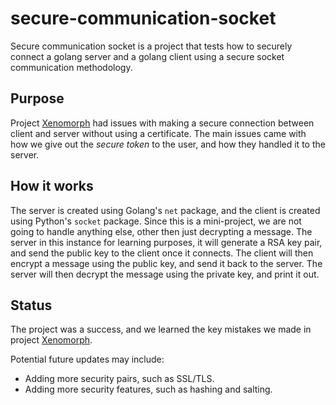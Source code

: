 # secure-communication-socket
Secure communication socket is a project that tests how to securely connect a golang server and a golang client using a secure socket communication methodology.

## Purpose
Project [Xenomorph](https://github.com/CodeVault-LLC/xenomorph) had issues with making a secure connection between client and server without using a certificate. The main issues came with how we give out the *secure token* to the user, and how they handled it to the server.

## How it works
The server is created using Golang's `net` package, and the client is created using Python's `socket` package. Since this is a mini-project, we are not going to handle anything else, other then just decrypting a message. The server in this instance for learning purposes, it will generate a RSA key pair, and send the public key to the client once it connects. The client will then encrypt a message using the public key, and send it back to the server. The server will then decrypt the message using the private key, and print it out.

## Status
The project was a success, and we learned the key mistakes we made in project [Xenomorph](https://github.com/CodeVault-LLC/xenomorph).

Potential future updates may include:
- Adding more security pairs, such as SSL/TLS.
- Adding more security features, such as hashing and salting.
